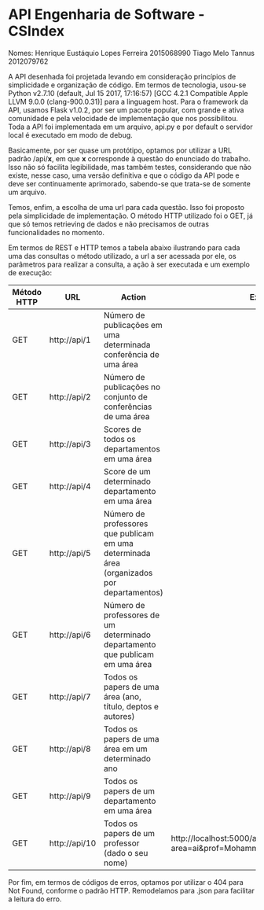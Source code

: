 # API Engenharia de Software - CSIndex

Nomes: 
Henrique Eustáquio Lopes Ferreira     2015068990
Tiago Melo Tannus                     2012079762

A API desenhada foi projetada levando em consideração princípios de simplicidade e organização de código. Em termos de tecnologia, usou-se Python v2.7.10 (default, Jul 15 2017, 17:16:57) [GCC 4.2.1 Compatible Apple LLVM 9.0.0 (clang-900.0.31)] para a linguagem host. Para o framework da API, usamos Flask v1.0.2, por ser um pacote popular, com grande e ativa comunidade e pela velocidade de implementação que nos possibilitou. Toda a API foi implementada em um arquivo, api.py e por default o servidor local é executado em modo de debug.

Basicamente, por ser quase um protótipo, optamos por utilizar a URL padrão /api/__x__, em que __x__ corresponde à questão do enunciado do trabalho. Isso não só facilita legibilidade, mas também testes, considerando que não existe, nesse caso, uma versão definitiva e que o código da API pode e deve ser continuamente aprimorado, sabendo-se que trata-se de somente um arquivo.

Temos, enfim, a escolha de uma url para cada questão. Isso foi proposto pela simplicidade de implementação. O método HTTP utilizado foi o GET, já que só temos retrieving de dados e não precisamos de outras funcionalidades no momento.

Em termos de REST e HTTP temos a tabela abaixo ilustrando para cada uma das consultas o método utilizado, a url a ser acessada por ele, os parâmetros para realizar a consulta, a ação à ser executada e um exemplo de execução:


| Método HTTP | URL | Action | Exemplo |
| --- | --- | --- | --- |
| GET | http://api/1 | Número de publicações em uma determinada conferência de uma área | |
| GET | http://api/2 | Número de publicações no conjunto de conferências de uma área | |
| GET | http://api/3 | Scores de todos os departamentos em uma área | |
| GET | http://api/4 | Score de um determinado departamento em uma área | |
| GET | http://api/5 | Número de professores que publicam em uma determinada área (organizados por departamentos) | |
| GET | http://api/6 | Número de professores de um determinado departamento que publicam em uma área | |
| GET | http://api/7 | Todos os papers de uma área (ano, título, deptos e autores) | |
| GET | http://api/8 | Todos os papers de uma área em um determinado ano | |
| GET | http://api/9 | Todos os papers de um departamento em uma área | |
| GET | http://api/10 | Todos os papers de um professor (dado o seu nome) | http://localhost:5000/api/10?area=ai&prof=Mohammad%20Rashedul%20Hasan |


Por fim, em termos de códigos de erros, optamos por utilizar o 404 para Not Found, conforme o padrão HTTP. Remodelamos para .json para facilitar a leitura do erro.
